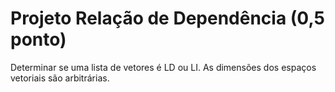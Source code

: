 # Projeto Relação de Dependência (0,5 ponto)
Determinar se uma lista de vetores é LD ou LI. As dimensões dos espaços vetoriais são arbitrárias.